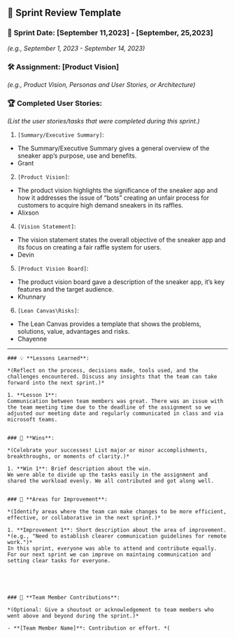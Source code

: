 ## 🚀 **Sprint Review Template**

### 📅 **Sprint Date**: [September 11,2023] - [September, 25,2023]
*(e.g., September 1, 2023 - September 14, 2023)*

### 🛠 **Assignment**: [Product Vision]
*(e.g., Product Vision, Personas and User Stories, or Architecture)*

### 🏆 **Completed User Stories**:
*(List the user stories/tasks that were completed during this sprint.)*

1. `[Summary/Executive Summary]`:
- The Summary/Executive Summary gives a general overview of the sneaker app’s purpose, use and benefits. 
- Grant


2. `[Product Vision]`:
   
- The product vision highlights the significance of the sneaker app and how it  addresses the issue of “bots” creating an unfair process for customers to acquire high demand sneakers in its raffles.
- Alixson

4. `[Vision Statement]`: 
   
- The vision statement states the overall objective of the sneaker app and its focus on creating a fair raffle system for users.
- Devin
5. `[Product Vision Board]`: 
  
- The product vision board gave a description of the sneaker app, it’s key features and the target audience.
- Khunnary
   
6. `[Lean Canvas\Risks]`:
- The Lean Canvas provides a template that shows the problems, solutions, value, advantages and risks.
- Chayenne
     
---
```````````````````
### 💡 **Lessons Learned**:

*(Reflect on the process, decisions made, tools used, and the challenges encountered. Discuss any insights that the team can take forward into the next sprint.)*

1. **Lesson 1**:
Communication between team members was great. There was an issue with the team meeting time due to the deadline of the assignment so we adjusted our meeting date and regularly communicated in class and via microsoft teams.


### 🌟 **Wins**:

*(Celebrate your successes! List major or minor accomplishments, breakthroughs, or moments of clarity.)*

1. **Win 1**: Brief description about the win.
We were able to divide up the tasks easily in the assignment and shared the workload evenly. We all contributed and got along well.


### 🔄 **Areas for Improvement**:

*(Identify areas where the team can make changes to be more efficient, effective, or collaborative in the next sprint.)*

1. **Improvement 1**: Short description about the area of improvement. *(e.g., "Need to establish clearer communication guidelines for remote work.")*
In this sprint, everyone was able to attend and contribute equally. For our next sprint we can improve on maintaing communication and setting clear tasks for everyone.





### 🤝 **Team Member Contributions**:

*(Optional: Give a shoutout or acknowledgement to team members who went above and beyond during the sprint.)*

- **[Team Member Name]**: Contribution or effort. *(
